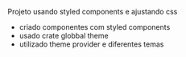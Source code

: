 Projeto usando styled components e ajustando css
- criado componentes com styled components
- usado crate globbal theme
- utilizado theme provider e diferentes temas
